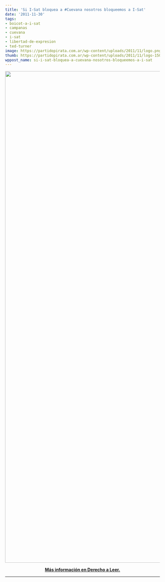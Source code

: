 ```yaml
---
title: 'Si I-Sat bloquea a #Cuevana nosotros bloqueemos a I-Sat'
date: '2011-11-30'
tags:
- boicot-a-i-sat
- campanas
- cuevana
- i-sat
- libertad-de-expresion
- ted-turner
image: https://partidopirata.com.ar/wp-content/uploads/2011/11/logo.png
thumb: https://partidopirata.com.ar/wp-content/uploads/2011/11/logo-150x78.png
wppost_name: si-i-sat-bloquea-a-cuevana-nosotros-bloqueemos-a-i-sat
---
```


<img class="aligncenter" title="Bloqueemos a I-Sat" src="http://4.bp.blogspot.com/-DBHLZZ3yFWA/TtZYk_W3c7I/AAAAAAAAEdw/N-TClJ4iGjg/s1600/cuevana-big.png" alt="" width="605" height="1600" />
<p style="text-align: center;"><strong><a href="http://www.derechoaleer.org/2011/11/comienza-el-bloqueo-cuevana.html" target="_blank">Más información en Derecho a Leer.</a></strong></p>


<hr />
